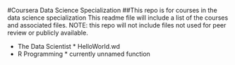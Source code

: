 #Coursera Data Science Specialization
##This repo is for courses in the data science specialization
This readme file will include a list of the courses and associated files. NOTE: this repo will not include files not used for peer review or publicly available.
* The Data Scientist
        * HelloWorld.wd
* R Programming
        * currently unnamed function